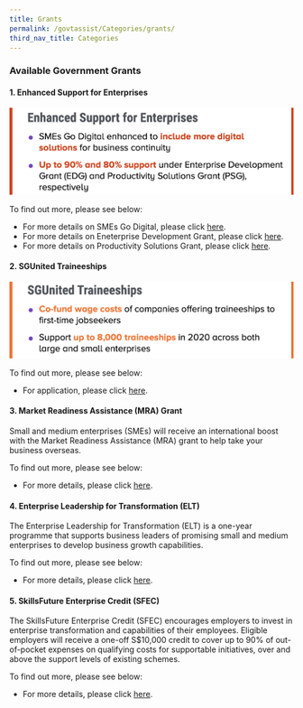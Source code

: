 ```yaml
---
title: Grants
permalink: /govtassist/Categories/grants/
third_nav_title: Categories
---
```


### **Available Government Grants**

#### **1. Enhanced Support for Enterprises**

![Enhanced Support for Enterprises ](/images/esfe_updated.png "Enhanced Support for Enterprises")

To find out more, please see below:
- For more details on SMEs Go Digital, please click <a target="_blank" href="https://go.gov.sg/smegodigital">here</a>.
- For more details on Eneterprise Development Grant, please click <a target="_blank" href="https://go.gov.sg/edgrant">here</a>.
- For more details on Productivity Solutions Grant, please click <a target="_blank" href="https://go.gov.sg/psgrant">here</a>.


#### **2. SGUnited Traineeships**

![SGUnited Traineeships](/images/sgunitedtraineeship_updated.png "SGUnited Traineeships")

To find out more, please see below:
- For application, please click <a target="_blank" href="https://go.gov.sg/sgunitedtraineeship">here</a>.


#### **3. Market Readiness Assistance (MRA) Grant**

Small and medium enterprises (SMEs) will receive an international boost with the Market Readiness Assistance (MRA) grant to help take your business overseas.

To find out more, please see below:
- For more details, please click <a target="_blank" href="https://go.gov.sg/mra">here</a>.


#### **4. Enterprise Leadership for Transformation (ELT)**

The Enterprise Leadership for Transformation (ELT) is a one-year programme that supports business leaders of promising small and medium enterprises to develop business growth capabilities.

To find out more, please see below:
- For more details, please click <a target="_blank" href="https://go.gov.sg/elt">here</a>.


#### **5. SkillsFuture Enterprise Credit (SFEC)**

The SkillsFuture Enterprise Credit (SFEC) encourages employers to invest in enterprise transformation and capabilities of their employees. Eligible employers will receive a one-off S$10,000 credit to cover up to 90% of out-of-pocket expenses on qualifying costs for supportable initiatives, over and above the support levels of existing schemes.

To find out more, please see below:
- For more details, please click <a target="_blank" href="https://go.gov.sg/sfec">here</a>.